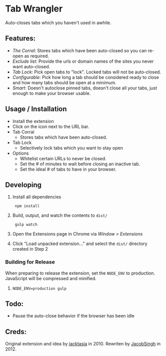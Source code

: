 # Tab Wrangler

Auto-closes tabs which you haven't used in awhile.

## Features:

* *The Corral*: Stores tabs which have been auto-closed so you can re-open as required.
* *Exclude list*: Provide the urls or domain names of the sites you never want auto-closed.
* *Tab Lock*: Pick open tabs to "lock".  Locked tabs will not be auto-closed.
* *Configurable*: Pick how long a tab should be considered ready to close and how many tabs should
  be open at a minimum.
* *Smart*: Doesn't autoclose pinned tabs, doesn't close all your tabs,
  just enough to make your browser usable.

## Usage / Installation

* Install the extension
* Click on the icon next to the URL bar.
* Tab Corral
  * Stores tabs which have been auto-closed.
* Tab Lock
  * Selectively lock tabs which you want to stay open
* Options
  * Whitelist certain URLs to never be closed.
  * Set the # of minutes to wait before closing an inactive tab.
  * Set the ideal # of tabs to have in your browser.

## Developing

1. Install all dependencies

        npm install
2. Build, output, and watch the contents to `dist/`

        gulp watch
3. Open the Extensions page in Chrome via *Window > Extensions*
4. Click "Load unpacked extension..." and select the `dist/` directory created in Step 2

### Building for Release

When preparing to release the extension, set the `NODE_ENV` to production. JavaScript will be
compressed and minified.

1. `NODE_ENV=production gulp`

## Todo:

* Pause the auto-close behavior if the browser has been idle

## Creds:

Original extension and idea by [jacktasia](https://github.com/jacktasia/tabwrangler) in 2010.
Rewriten by [JacobSingh](https://github.com/jacobSingh) in 2012.
